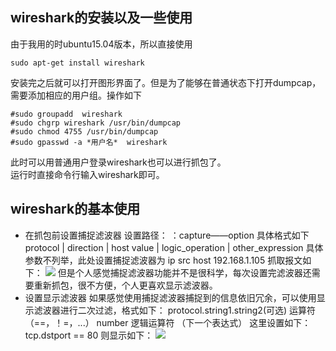 ## wireshark的安装以及一些使用
由于我用的时ubuntu15.04版本，所以直接使用<br>

    sudo apt-get install wireshark
安装完之后就可以打开图形界面了。但是为了能够在普通状态下打开dumpcap，需要添加相应的用户组。操作如下

    #sudo groupadd  wireshark
    #sudo chgrp wireshark /usr/bin/dumpcap
    #sudo chmod 4755 /usr/bin/dumpcap
    #sudo gpasswd -a *用户名*  wireshark
此时可以用普通用户登录wireshark也可以进行抓包了。<br>
运行时直接命令行输入wireshark即可。<br>
## wireshark的基本使用
+ 在抓包前设置捕捉滤波器
设置路径：
      ：capture——option
具体格式如下
      protocol | direction | host value | logic_operation | other_expression
具体参数不列举，此处设置捕捉滤波器为
      ip src host 192.168.1.105
抓取报文如下：
![](http://i1.piimg.com/567571/e9cf691cf6e09e41.png)
但是个人感觉捕捉滤波器功能并不是很科学，每次设置完滤波器还需要重新抓包，很不方便，个人更喜欢显示滤波器。
+ 设置显示滤波器
如果感觉使用捕捉滤波器捕捉到的信息依旧冗余，可以使用显示滤波器进行二次过滤，格式如下：
      protocol.string1.string2(可选) 运算符（==，！=，...） number 逻辑运算符 （下一个表达式）
这里设置如下：
      tcp.dstport == 80
则显示如下：
![](http://i4.piimg.com/567571/dad0b8c9eda817ae.png)
